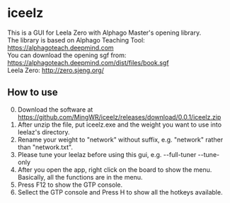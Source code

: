# iceelz
This is a GUI for Leela Zero with Alphago Master's opening library.<br>
The library is based on Alphago Teaching Tool: https://alphagoteach.deepmind.com<br>
You can download the opening sgf from: https://alphagoteach.deepmind.com/dist/files/book.sgf<br>
Leela Zero: http://zero.sjeng.org/

## How to use
0. Download the software at https://github.com/MingWR/iceelz/releases/download/0.0.1/iceelz.zip
1. After unzip the file, put iceelz.exe and the weight you want to use into leelaz's directory.
2. Rename your weight to "network" without suffix, e.g. "network" rather than "network.txt".
3. Please tune your leelaz before using this gui, e.g. --full-tuner --tune-only
4. After you open the app, right click on the board to show the menu. Basically, all the functions are in the menu.
5. Press F12 to show the GTP console.
6. Sellect the GTP console and Press H to show all the hotkeys available.
